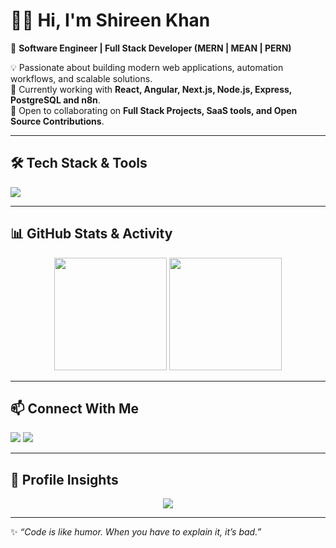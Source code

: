 # 👩‍💻 Hi, I'm Shireen Khan  

🚀 **Software Engineer | Full Stack Developer (MERN | MEAN | PERN)**  

💡 Passionate about building modern web applications, automation workflows, and scalable solutions.  
🌱 Currently working with **React, Angular, Next.js, Node.js, Express, PostgreSQL and n8n**.  
🤝 Open to collaborating on **Full Stack Projects, SaaS tools, and Open Source Contributions**.  

---

## 🛠️ Tech Stack & Tools  
<p align="left">
  <img src="https://skillicons.dev/icons?i=react,angular,nextjs,nodejs,express,mongodb,postgres,typescript,javascript,html,css,tailwind,bootstrap,nestjs,git,github,linux,docker" />
</p>

---

## 📊 GitHub Stats & Activity  

<p align="center">
  <img height="180em" src="https://github-readme-stats-omega-mocha.vercel.app/api?username=shireenkhan-developer&show_icons=true&theme=radical" />
  <img src="https://github-readme-stats.vercel.app/api/top-langs/?username=shireenkhan-developer&layout=compact&hide_border=true&theme=radical&langs_count=8" height="180em"/>
</p>  

---

## 📫 Connect With Me  
<p>
  <a href="https://www.linkedin.com/in/shireen-khan1/"><img src="https://img.shields.io/badge/LinkedIn-%230077B5.svg?style=for-the-badge&logo=linkedin&logoColor=white"/></a>
  <a href="mailto:skhan.software2@gmail.com"><img src="https://img.shields.io/badge/Email-%23EA4335.svg?style=for-the-badge&logo=gmail&logoColor=white"/></a>
</p>  

---

## 👀 Profile Insights  
<p align="center">
  <img src="https://komarev.com/ghpvc/?username=shireenkhan-developer&label=Profile%20Views&color=blueviolet&style=for-the-badge" />
</p>

---

✨ *“Code is like humor. When you have to explain it, it’s bad.”*  
